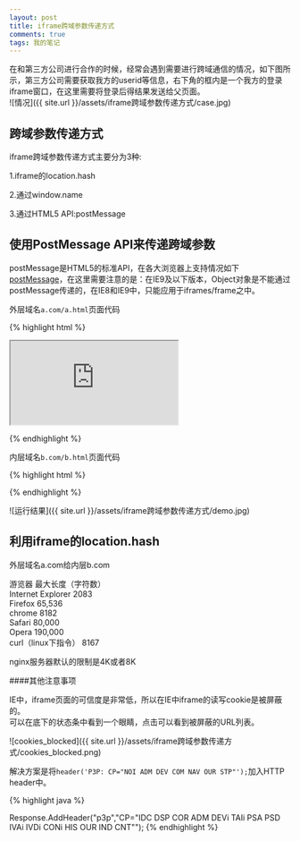 ```yaml
---
layout: post
title: iframe跨域参数传递方式
comments: true
tags: 我的笔记
---
```


在和第三方公司进行合作的时候，经常会遇到需要进行跨域通信的情况，如下图所示，第三方公司需要获取我方的userid等信息，右下角的框内是一个我方的登录iframe窗口，在这里需要将登录后得结果发送给父页面。   
![情况]({{ site.url }}/assets/iframe跨域参数传递方式/case.jpg)

## 跨域参数传递方式   

iframe跨域参数传递方式主要分为3种:   
   
1.iframe的location.hash   

2.通过window.name   

3.通过HTML5 API:postMessage   
  
## 使用PostMessage API来传递跨域参数

postMessage是HTML5的标准API，在各大浏览器上支持情况如下[postMessage](http://caniuse.com/#search=postmessage)，在这里需要注意的是：在IE9及以下版本，Object对象是不能通过postMessage传递的，在IE8和IE9中，只能应用于iframes/frame之中。   

外层域名`a.com/a.html`页面代码   

{% highlight html %}
<!DOCTYPE html>
<html>
<head>
    <meta charset="utf-8">
    <title>PostMessage</title>
<head>
<body>
<iframe id="f" src="http://a.com/inner.html" onload="sendMsg()"></iframe>
<div class="content"></div>
<script>
window.addEventListener('message',function(e){
	document.getElementsByClassName('content')[0].innerHTML=e.data;	
},false);

function sendMsg(){
	var _iframe=window.frames[0];
	_iframe.postMessage("PostMessage outer to inner","http://a.com/inner.html");
}
</script>
</body>
</html>
{% endhighlight %} 

内层域名`b.com/b.html`页面代码   

{% highlight html %}
<!DOCTYPE html>
<html>
<head>
    <meta charset="utf-8">
    <title>PostMessage</title>
<head>
<body>
<script>
window.addEventListener('message',function(e){
  	if (e.origin !== "http://a.com")return;
	document.write(e.data);	
	e.source.postMessage("PostMessageinner to outer",e.origin);	
});
</script>
</body>
</html>
{% endhighlight %} 


   
![运行结果]({{ site.url }}/assets/iframe跨域参数传递方式/demo.jpg)

## 利用iframe的location.hash

外层域名a.com给内层b.com

游览器	最大长度（字符数）          	
 Internet Explorer  	2083     	
 Firefox	65,536	 
 chrome	8182	 
 Safari 	80,000	 
 Opera	190,000	 
curl（linux下指令）	8167

   nginx服务器默认的限制是4K或者8K

####其他注意事项

IE中，iframe页面的可信度是非常低，所以在IE中iframe的读写cookie是被屏蔽的。   
可以在底下的状态条中看到一个眼睛，点击可以看到被屏蔽的URL列表。

![cookies_blocked]({{ site.url }}/assets/iframe跨域参数传递方式/cookies_blocked.png)

解决方案是将`header('P3P: CP="NOI ADM DEV COM NAV OUR STP"');`加入HTTP header中。

{% highlight java %}
 
Response.AddHeader("p3p","CP=\"IDC DSP COR ADM DEVi TAIi PSA PSD IVAi IVDi CONi HIS OUR IND CNT\"");
{% endhighlight %} 

